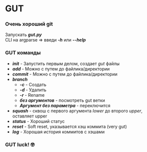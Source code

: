 # GUT
  ### Очень хороший git
Запускать _**gut.py**_  
CLI на argparse => введи **_-h_** или **_--help_**  
### GUT команды  
- **_init_** - Запустить первым делом, создает _gut_ файлы
- **_add_** - Можно с путем до файлика/директории
- **_commit_** - Можно с путем до файлика/директории
- **_branch_**
  * **_-c_** - Создать
  * **_-d_** - Удалить
  * **_-r_** - Rename
  * **_без аргументов_** - посмотреть gut ветки
  * **_Аргумент без параметра_** - переключится
- **_squash_** - сквош с первого аргумента _lower_ до второго _upper_, оставляет upper
- **_status_** - Хороший статус
- **_reset_** - Soft reset, указывается хэш коммита (very gut)
- **_log_** - Хорошая история коммитов с хэшами
### GUT luck! :nerd_face: